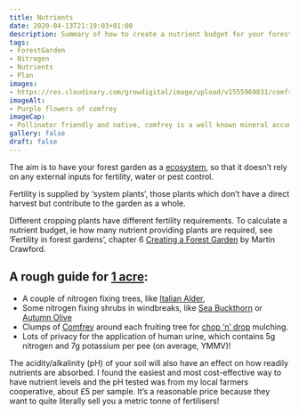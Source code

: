 ```yaml
---
title: Nutrients
date: 2020-04-13T21:19:03+01:00
description: Summary of how to create a nutrient budget for your forest garden
tags: 
- ForestGarden
- Nitrogen
- Nutrients
- Plan
images: 
- https://res.cloudinary.com/growdigital/image/upload/v1555969831/comfrey-01FEA34D.jpg
imageAlt:
- Purple flowers of comfrey
imageCap:
- Pollinator friendly and native, comfrey is a well known mineral accumulator
gallery: false
draft: false
---
```


The aim is to have your forest garden as a [ecosystem](https://en.wikipedia.org/wiki/Ecosystem), so that it doesn’t rely on any external inputs for fertility, water or pest control.

Fertility is supplied by ‘system plants’, those plants which don’t have a direct harvest but contribute to the garden as a whole.

Different cropping plants have different fertility requirements. To calculate a nutrient budget, ie how many nutrient providing plants are required, see ‘Fertility in forest gardens’, chapter 6 [Creating a Forest Garden](https://www.agroforestry.co.uk/product/creating-a-forest-garden-2/) by Martin Crawford.

## A rough guide for [1 acre](https://duckduckgo.com/?q=1+acre+to+hectare):

* A couple of nitrogen fixing trees, like [Italian Alder](https://pfaf.org/user/Plant.aspx?LatinName=Alnus+cordata), 
* Some nitrogen fixing shrubs in windbreaks, like [Sea Buckthorn](https://pfaf.org/user/Plant.aspx?LatinName=Hippophae+rhamnoides) or [Autumn Olive](https://pfaf.org/user/Plant.aspx?LatinName=Elaeagnus+umbellata)
* Clumps of [Comfrey](https://pfaf.org/user/Plant.aspx?LatinName=Symphytum+officinale) around each fruiting tree for [chop ‘n’ drop](https://www.forestgarden.wales/chop-n-drop/) mulching. 
* Lots of privacy for the application of human urine, which contains 5g nitrogen and 7g potassium per pee (on average, YMMV)!

The acidity/alkalinity (pH) of your soil will also have an effect on how readily nutrients are absorbed. I found the easiest and most cost-effective way to have nutrient levels and the pH tested was from my local farmers cooperative, about £5 per sample. It’s a reasonable price because they want to quite literally sell you a metric tonne of fertilisers!
